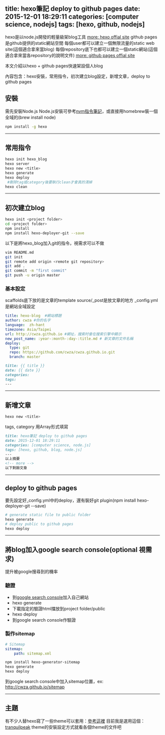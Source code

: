 title: hexo筆記 deploy to github pages
date: 2015-12-01 18:29:11
categories: [computer science, nodejs]
tags: [hexo, github, nodejs]
---
hexo是以node.js開發的輕量級架blog工具
[more: hexo offial site](https://hexo.io/)
github pages是github提供的static網站空間
每個user都可以建立一個無限流量的static web site(這個適合拿來當blog)
每個repository底下也都可以建立一個static網站(這個適合拿來當各repository的說明文件)
[more: github pages offial site](https://pages.github.com/)

本文介紹以hexo + github pages快速架設個人blog

內容包含：hexo安裝，常用指令，初次建立blog設定，新增文章，deploy to github pages
<!-- more -->

<!-- toc -->

## 安裝
需先安裝Node.js
Node.js安裝可參考[nvm指令筆記]()，或直接用homebrew裝一個全域的(brew install node)
``` bash
npm install -g hexo
```

-------------------------------------------------------------------------------

## 常用指令
``` bash
hexo init hexo_blog
hexo server
hexo new <title>
hexo generate
hexo deploy
 #刪除tag或category後要執行clean才會真的清掉
hexo clean
```

-------------------------------------------------------------------------------

## 初次建立blog
``` bash
hexo init <project folder>
cd <project folder>
npm install
npm install hexo-deployer-git --save
```
以下是將hexo_blog加入git的指令，視需求可以不做
``` bash
vim README.md
git init
git remote add origin <remote git repository>
git add .
git commit -m "first commit"
git push -u origin master
```

### 基本設定
scaffolds底下放的是文章的template
source/_post是放文章的地方
_config.yml是網站全域設定
``` yml _config.yml
title: hexo-blog  #網站標題
author: cwza #你的名字
language:  zh-hant
timezone: Asia/Taipei
url: http://cwza.github.io #網址，搜索时會在搜索引擎中顯示
new_post_name: :year-:month-:day-:title.md # 新文章的文件名稱
deploy:
  type: git
  repo: https://github.com/cwza/cwza.github.io.git
  branch: master
```
``` markdown post.md
title: {{ title }}
date: {{ date }}
categories:
tags:
---
```

-------------------------------------------------------------------------------

## 新增文章
``` bash
hexo new <title>
```
tags, category 用Array形式填寫
``` md hexo筆記.md
title: hexo筆記 deploy to github pages
date: 2015-12-01 18:29:11
categories: [computer science, node.js]
tags: [hexo, github, blog, node.js]
---
以上摘要
<!-- more -->
以下剩餘文章
```

-------------------------------------------------------------------------------

## deploy to github pages
要先設定好_config.yml中的deploy，還有裝好git plugin(npm install hexo-deployer-git --save)
``` bash
# generate static file to public folder
hexo generate
# deploy public to github pages
hexo deploy
```

-------------------------------------------------------------------------------

## 將blog加入google search console(optional 視需求)
提升被google搜尋到的機率
### 驗證
* 到[google search console](https://www.google.com/webmasters/)加入自己網站
* hexo generate
* 下載指定的驗證html擋放到project folder/public
* hexo deploy
* 到google search console作驗證

### 製作sitemap
``` yml _config.yml
# Sitemap
sitemap:
    path: sitemap.xml
```
``` bash
npm install hexo-generator-sitemap
hexo generate
hexo deploy
```
到google search console中加入sitemap位置，ex: http://cwza.github.io/sitemap

-------------------------------------------------------------------------------

## 主題
有不少人替hexo寫了一些theme可以套用：[參考這裡](https://hexo.io/themes/)
目前我是選用這個：[tranquilpeak](https://github.com/LouisBarranqueiro/tranquilpeak-hexo-theme/)
theme的安裝設定方式就看各個theme的文件吧
